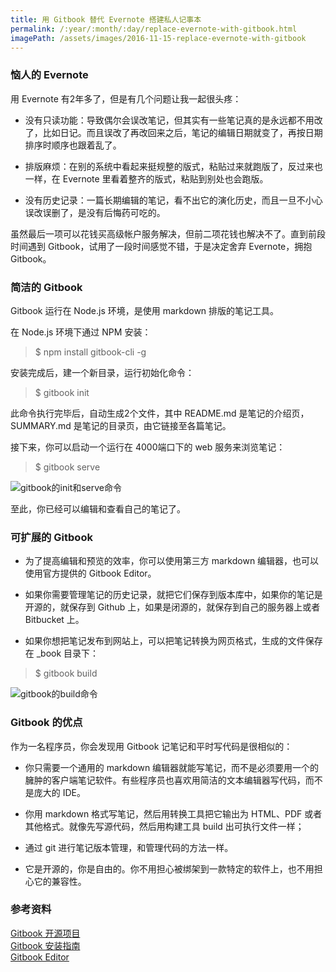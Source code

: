 ```yaml
---
title: 用 Gitbook 替代 Evernote 搭建私人记事本
permalink: /:year/:month/:day/replace-evernote-with-gitbook.html
imagePath: /assets/images/2016-11-15-replace-evernote-with-gitbook
---
```


### 恼人的 Evernote

用 Evernote 有2年多了，但是有几个问题让我一起很头疼：

* 没有只读功能：导致偶尔会误改笔记，但其实有一些笔记真的是永远都不用改了，比如日记。而且误改了再改回来之后，笔记的编辑日期就变了，再按日期排序时顺序也跟着乱了。

* 排版麻烦：在别的系统中看起来挺规整的版式，粘贴过来就跑版了，反过来也一样，在 Evernote 里看着整齐的版式，粘贴到别处也会跑版。

* 没有历史记录：一篇长期编辑的笔记，看不出它的演化历史，而且一旦不小心误改误删了，是没有后悔药可吃的。

虽然最后一项可以花钱买高级帐户服务解决，但前二项花钱也解决不了。直到前段时间遇到 Gitbook，试用了一段时间感觉不错，于是决定舍弃 Evernote，拥抱 Gitbook。

### 简洁的 Gitbook

Gitbook 运行在 Node.js 环境，是使用 markdown 排版的笔记工具。

在 Node.js 环境下通过 NPM 安装：
> $ npm install gitbook-cli -g

安装完成后，建一个新目录，运行初始化命令：
> $ gitbook init

此命令执行完毕后，自动生成2个文件，其中 README.md 是笔记的介绍页，SUMMARY.md 是笔记的目录页，由它链接至各篇笔记。

接下来，你可以启动一个运行在 4000端口下的 web 服务来浏览笔记：
> $ gitbook serve

![gitbook的init和serve命令]({{page.imagePath}}/gitbook-init-and-serve.png)

至此，你已经可以编辑和查看自己的笔记了。

### 可扩展的 Gitbook

* 为了提高编辑和预览的效率，你可以使用第三方 markdown 编辑器，也可以使用官方提供的 Gitbook Editor。

* 如果你需要管理笔记的历史记录，就把它们保存到版本库中，如果你的笔记是开源的，就保存到 Github 上，如果是闭源的，就保存到自己的服务器上或者 Bitbucket 上。

* 如果你想把笔记发布到网站上，可以把笔记转换为网页格式，生成的文件保存在 _book 目录下：
> $ gitbook build

![gitbook的build命令]({{page.imagePath}}/gitbook-build.png)

### Gitbook 的优点

作为一名程序员，你会发现用 Gitbook 记笔记和平时写代码是很相似的：

* 你只需要一个通用的 markdown 编辑器就能写笔记，而不是必须要用一个的臃肿的客户端笔记软件。有些程序员也喜欢用简洁的文本编辑器写代码，而不是庞大的 IDE。

* 你用 markdown 格式写笔记，然后用转换工具把它输出为 HTML、PDF 或者其他格式。就像先写源代码，然后用构建工具 build 出可执行文件一样；

* 通过 git 进行笔记版本管理，和管理代码的方法一样。

* 它是开源的，你是自由的。你不用担心被绑架到一款特定的软件上，也不用担心它的兼容性。

### 参考资料

[Gitbook 开源项目](https://github.com/GitbookIO/gitbook)<br>
[Gitbook 安装指南](https://github.com/GitbookIO/gitbook/blob/master/docs/setup.md)<br>
[Gitbook Editor](https://www.gitbook.com/editor)
